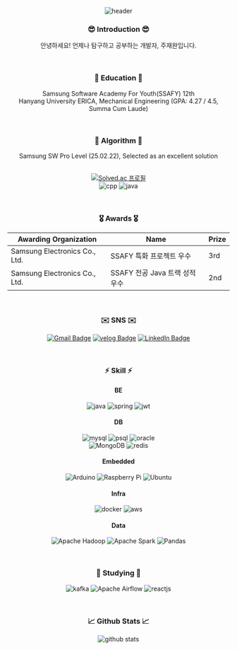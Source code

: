 <div align="center">
  
  ![header](https://capsule-render.vercel.app/api?type=waving&height=300&text=Hello,%20I'm%20Jaewan%20Joo&color=auto)
  
  <h3>😎 Introduction 😎</h3>
  
  안녕하세요! 언제나 탐구하고 공부하는 개발자, 주재완입니다.<br>

  <br>
  <h3>🏫 Education 🏫</h3>
  
  Samsung Software Academy For Youth(SSAFY) 12th <br>
  Hanyang University ERICA, Mechanical Engineering (GPA: 4.27 / 4.5, Summa Cum Laude)<br>

  <br>
  <h3>📒 Algorithm 📒</h3>
  
  Samsung SW Pro Level (25.02.22), Selected as an excellent solution<br><br>
  
  [![Solved.ac 프로필](http://mazassumnida.wtf/api/v2/generate_badge?boj=sprout6626)](https://solved.ac/sprout6626)<br>
  ![cpp](	https://img.shields.io/badge/C%2B%2B-00599C?style=for-the-badge&logo=c%2B%2B&logoColor=white) ![java](https://img.shields.io/badge/Java-ED8B00?style=for-the-badge&logo=openjdk&logoColor=white)
  
  <!--
  <br>
  <a href="https://www.solve-nyang.com"><img src="https://api.solve-nyang.com/compose/sprout6626" width="600" height="300"/></a><br>
  -->

  <br>
  <h3>🎖️ Awards 🎖️</h3>
  
  | Awarding Organization |	Name |	Prize |
  |---|---|---|
  | Samsung Electronics Co., Ltd. | SSAFY 특화 프로젝트 우수 | 3rd |
  | Samsung Electronics Co., Ltd.	| SSAFY 전공 Java 트랙 성적 우수	| 2nd	|

  <br>
  <h3>✉️ SNS ✉️</h3>

  [![Gmail Badge](http://img.shields.io/badge/-Gmail-D14836?style=for-the-badge&logo=gmail&logoColor=white&link=mailto:jjw05015@gmail.com)](mailto:jjw05015@gmail.com)
  [![velog Badge](http://img.shields.io/badge/-velog-11B48A?style=for-the-badge&logo=velog&logoColor=white&link=https://velog.io/@red-sprout/posts)](https://velog.io/@red-sprout/posts)
  [![LinkedIn Badge](http://img.shields.io/badge/-LinkedIn-0072b1?style=for-the-badge&logo=linkedin&link=https://www.linkedin.com/in/%EC%9E%AC%EC%99%84-%EC%A3%BC-606762340/)](https://www.linkedin.com/in/%EC%9E%AC%EC%99%84-%EC%A3%BC-606762340/)

  <br>
  <h3>⚡ Skill ⚡</h3>
  
  <h4>BE</h4>
  
  ![java](https://img.shields.io/badge/Java-ED8B00?style=for-the-badge&logo=openjdk&logoColor=white)
  ![spring](https://img.shields.io/badge/Spring-6DB33F?style=for-the-badge&logo=spring&logoColor=white)
  ![jwt](https://img.shields.io/badge/json%20web%20tokens-323330?style=for-the-badge&logo=json-web-tokens&logoColor=pink)

  <h4>DB</h4>
  
  ![mysql](https://img.shields.io/badge/MySQL-005C84?style=for-the-badge&logo=mysql&logoColor=white)
  ![psql](https://img.shields.io/badge/PostgreSQL-316192?style=for-the-badge&logo=postgresql&logoColor=white)
  ![oracle](https://img.shields.io/badge/Oracle-F80000?style=for-the-badge&logo=Oracle&logoColor=white)<br>
  ![MongoDB](https://img.shields.io/badge/MongoDB-%234ea94b.svg?style=for-the-badge&logo=mongodb&logoColor=white)
  ![redis](https://img.shields.io/badge/redis-%23DD0031.svg?&style=for-the-badge&logo=redis&logoColor=white)

  <h4>Embedded</h4>

  ![Arduino](https://img.shields.io/badge/-Arduino-00979D?style=for-the-badge&logo=Arduino&logoColor=white)
  ![Raspberry Pi](https://img.shields.io/badge/-Raspberry_Pi-C51A4A?style=for-the-badge&logo=Raspberry-Pi)
  ![Ubuntu](https://img.shields.io/badge/Ubuntu-E95420?style=for-the-badge&logo=ubuntu&logoColor=white)

  <h4>Infra</h4>

  ![docker](https://img.shields.io/badge/docker-%230db7ed.svg?style=for-the-badge&logo=docker&logoColor=white)
  ![aws](https://img.shields.io/badge/Amazon_AWS-232F3E?style=for-the-badge&logo=amazon-aws&logoColor=white)

  <h4>Data</h4>
  
  ![Apache Hadoop](https://img.shields.io/badge/Apache%20Hadoop-66CCFF?style=for-the-badge&logo=apachehadoop&logoColor=black)
  ![Apache Spark](https://img.shields.io/badge/Apache%20Spark-FDEE21?style=for-the-badge&logo=apachespark&logoColor=black)
  ![Pandas](https://img.shields.io/badge/pandas-%23150458.svg?style=for-the-badge&logo=pandas&logoColor=white)

  <br>
  <h3>📖 Studying 📖</h3>

  ![kafka](https://img.shields.io/badge/Apache%20Kafka-000?style=for-the-badge&logo=apachekafka)
  ![Apache Airflow](https://img.shields.io/badge/Apache%20Airflow-017CEE?style=for-the-badge&logo=Apache%20Airflow&logoColor=white)
  ![reactjs](https://img.shields.io/badge/-ReactJs-61DAFB?logo=react&logoColor=white&style=for-the-badge)

  <br>
  <h3>📈 Github Stats 📈</h3>
  
  ![github stats](https://github-readme-stats.vercel.app/api?username=red-sprout&show_icons=true)
  
</div>
